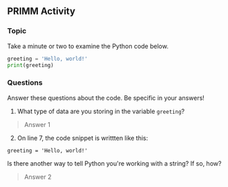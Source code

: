 ## PRIMM Activity
### Topic

Take a minute or two to examine the Python code below.

```python
greeting = 'Hello, world!'
print(greeting)
```

### Questions
Answer these questions about the code.  Be specific in your answers!

1. What type of data are you storing in the variable `greeting`?
> Answer 1


2. On line 7, the code snippet is writtten like this:
```
greeting = 'Hello, world!'
```
Is there another way to tell Python you're working with a string?  If so, how?
> Answer 2
